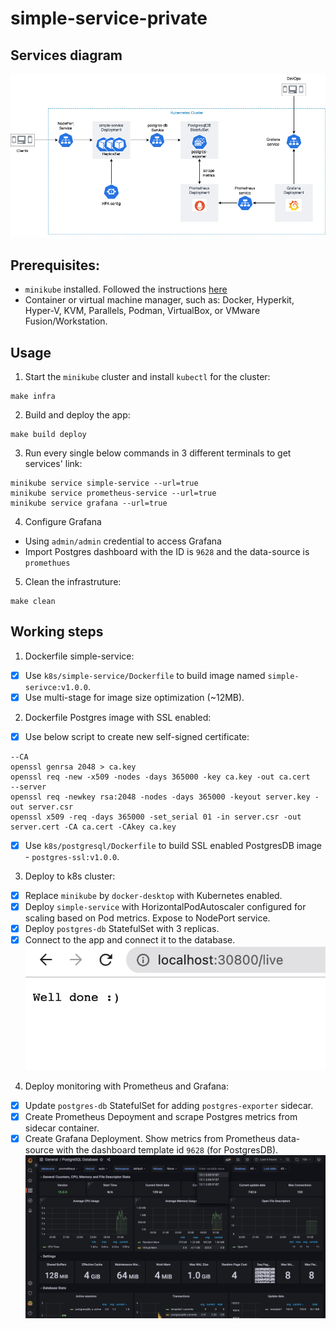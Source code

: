 # simple-service-private
## Services diagram
![](./images/k8s-simple-service.png)
## Prerequisites:
- `minikube` installed. Followed the instructions [here](https://minikube.sigs.k8s.io/docs/start/)
- Container or virtual machine manager, such as: Docker, Hyperkit, Hyper-V, KVM, Parallels, Podman, VirtualBox, or VMware Fusion/Workstation.
## Usage
1. Start the `minikube` cluster and install `kubectl` for the cluster:
```
make infra
```
2. Build and deploy the app:
```
make build deploy
```
3. Run every single below commands in 3 different terminals to get services' link:
```
minikube service simple-service --url=true 
minikube service prometheus-service --url=true 
minikube service grafana --url=true 
```
4. Configure Grafana
- Using `admin/admin` credential to access Grafana
- Import Postgres dashboard with the ID is `9628` and the data-source is `promethues`
5. Clean the infrastruture:
```
make clean
```
## Working steps
1. Dockerfile simple-service:
- [x] Use `k8s/simple-service/Dockerfile` to build image named `simple-serivce:v1.0.0`.
- [x] Use multi-stage for image size optimization (~12MB).
2. Dockerfile Postgres image with SSL enabled:
- [x] Use below script to create new self-signed certificate:
```
--CA
openssl genrsa 2048 > ca.key
openssl req -new -x509 -nodes -days 365000 -key ca.key -out ca.cert
--server
openssl req -newkey rsa:2048 -nodes -days 365000 -keyout server.key -out server.csr
openssl x509 -req -days 365000 -set_serial 01 -in server.csr -out server.cert -CA ca.cert -CAkey ca.key
```
- [x] Use `k8s/postgresql/Dockerfile` to build SSL enabled PostgresDB image - `postgres-ssl:v1.0.0`.
3. Deploy to k8s cluster:
- [x] Replace `minikube` by `docker-desktop` with Kubernetes enabled.
- [x] Deploy `simple-service` with HorizontalPodAutoscaler configured for scaling based on Pod metrics. Expose to NodePort service.
- [x] Deploy `postgres-db` StatefulSet with 3 replicas.
- [x] Connect to the app and connect it to the database.
![](./images/simple-service.png)
4. Deploy monitoring with Prometheus and Grafana:
- [x] Update `postgres-db` StatefulSet for adding `postgres-exporter` sidecar.
- [x] Create Prometheus Depoyment and scrape Postgres metrics from sidecar container.
- [x] Create Grafana Deployment. Show metrics from Prometheus data-source with the dashboard template id `9628` (for PostgresDB).
![](./images/grafana-dashboard.png)